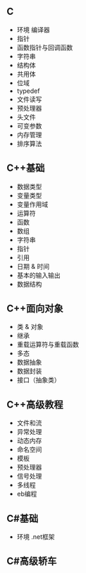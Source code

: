 
## C
* 环境 编译器
* 指针
* 函数指针与回调函数
* 字符串
* 结构体
* 共用体
* 位域
* typedef
* 文件读写
* 预处理器
* 头文件
* 可变参数
* 内存管理
* 排序算法

## C++基础
* 数据类型
* 变量类型
* 变量作用域
* 运算符
* 函数
* 数组
* 字符串
* 指针
* 引用
* 日期 & 时间
* 基本的输入输出
* 数据结构

## C++面向对象
* 类 & 对象
* 继承
* 重载运算符与重载函数
* 多态
* 数据抽象
* 数据封装
* 接口（抽象类）

## C++高级教程
* 文件和流
* 异常处理
* 动态内存
* 命名空间
* 模板
* 预处理器
* 信号处理
* 多线程
* eb编程

## C#基础
* 环境 .net框架

## C#高级轿车